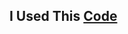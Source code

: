 ## **I Used This [Code](https://developer.mozilla.org/en-US/docs/Games/Tutorials/2D_Breakout_game_pure_JavaScript/Bounce_off_the_walls)**
